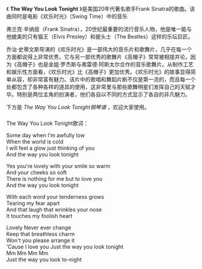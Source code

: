 

《 **The Way You Look Tonight** 》是美国20年代著名歌手Frank
Sinatra的歌曲。该曲同时是电影《欢乐时光》（Swing Time）中的音乐

  

弗兰克·辛纳屈（Frank Sinatra），20世纪最重要的流行音乐人物，他是唯一能与他媲美的只有猫王（Elvis Presley）和披头士（The
Beatles）这样的乐坛巨匠。

  

乔治·史蒂文斯导演的《欢乐时光》是一部伟大的音乐片和歌舞片，几乎在每一个方面都说得上非常优秀，它与另一部优秀的歌舞片《高帽子》常常被相提并论，因为《高帽子》也是金姐·罗杰斯与弗雷德·阿斯太尔合作的音乐歌舞片。从制作工艺和娱乐性方面看，《欢乐时光》比《高帽子》更加优秀。《欢乐时光》的故事显得简单从容，却非常富有魅力。该片中的歌唱和舞蹈片断不仅是第一流的，而且每一个处都包含了各种各样的道具的使用，这非常里与那些歌舞明星们发挥自己的天赋才华。特别是两位主角的扮演者，他们各自以不同的方式显示了各自的非凡魅力。

  

下方是 _The Way You Look Tonight钢琴谱_ ，欢迎大家使用。

###  
The Way You Look Tonight歌词：

  
Some day when I'm awfully low  
When the world is cold  
I will feel a glow just thinking of you  
And the way you look tonight  
  
Yes you're lovely with your smile so warm  
And your cheeks so soft  
There is nothing for me but to love you  
And the way you look tonight  
  
With each word your tenderness grows  
Tearing my fear apart  
And that laugh that wrinkles your nose  
It touches my foolish heart  
  
Lovely Never ever change  
Keep that breathless charm  
Won't you please arrange it  
'Cause I love you Just the way you look tonight  
Mm Mm Mm Mm  
Just the way you look to-night

  

